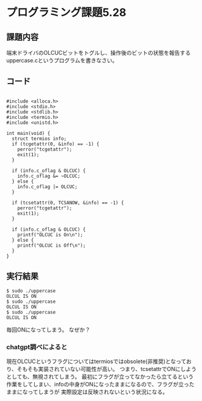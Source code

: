 # プログラミング課題5.28
## 課題内容
端末ドライバのOLCUCビットをトグルし、操作後のビットの状態を報告するuppercase.cというプログラムを書きなさい。

## コード

```

#include <alloca.h>
#include <stdio.h>
#include <stdlib.h>
#include <termio.h>
#include <unistd.h>

int main(void) {
  struct termios info;
  if (tcgetattr(0, &info) == -1) {
    perror("tcgetattr");
    exit(1);
  }

  if (info.c_oflag & OLCUC) {
    info.c_oflag &= ~OLCUC;
  } else {
    info.c_oflag |= OLCUC;
  }

  if (tcsetattr(0, TCSANOW, &info) == -1) {
    perror("tcgetattr");
    exit(1);
  }

  if (info.c_oflag & OLCUC) {
    printf("OLCUC is On\n");
  } else {
    printf("OLCUC is Off\n");
  }
}
```

## 実行結果
```
$ sudo ./uppercase
OLCUL IS ON
$ sudo ./uppercase
OLCUL IS ON
$ sudo ./uppercase
OLCUL IS ON
```

毎回ONになってしまう。
なぜか？

### chatgpt調べによると
現在OLCUCというフラグについてはtermiosではobsolete(非推奨)となっており、そもそも実装されていない可能性が高い。
つまり、tcsetattrでONにしようとしても、無視されてしまう。
最初にフラグが立ってなかったら立てるという作業をしてしまい、infoの中身がONになったままになるので、フラグが立ったままになってしまうが
実際設定は反映されないという状況になる。


